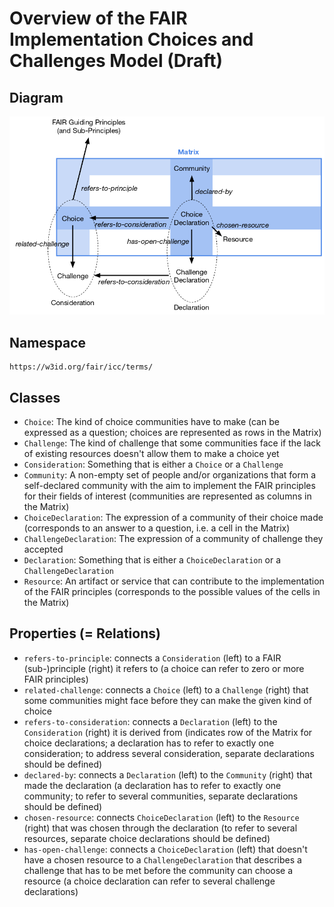 # Overview of the FAIR Implementation Choices and Challenges Model (Draft)

## Diagram

![diagram](icc-overview-diagram.png)

## Namespace

    https://w3id.org/fair/icc/terms/

## Classes

- `Choice`: The kind of choice communities have to make (can be expressed as a question; choices are represented as rows in the Matrix)
- `Challenge`: The kind of challenge that some communities face if the lack of existing resources doesn't allow them to make a choice yet
- `Consideration`: Something that is either a `Choice` or a `Challenge`
- `Community`: A non-empty set of people and/or organizations that form a self-declared community with the aim to implement the FAIR principles for their fields of interest (communities are represented as columns in the Matrix)
- `ChoiceDeclaration`: The expression of a community of their choice made (corresponds to an answer to a question, i.e. a cell in the Matrix)
- `ChallengeDeclaration`: The expression of a community of challenge they accepted
- `Declaration`: Something that is either a `ChoiceDeclaration` or a `ChallengeDeclaration`
- `Resource`: An artifact or service that can contribute to the implementation of the FAIR principles (corresponds to the possible values of the cells in the Matrix)

## Properties (= Relations)

- `refers-to-principle`: connects a `Consideration` (left) to a FAIR (sub-)principle (right) it refers to (a choice can refer to zero or more FAIR principles)
- `related-challenge`: connects a `Choice` (left) to a `Challenge` (right) that some communities might face before they can make the given kind of choice
- `refers-to-consideration`: connects a `Declaration` (left) to the `Consideration` (right) it is derived from (indicates row of the Matrix for choice declarations; a declaration has to refer to exactly one consideration; to address several consideration, separate declarations should be defined)
- `declared-by`: connects a `Declaration` (left) to the `Community` (right) that made the declaration (a declaration has to refer to exactly one community; to refer to several communities, separate declarations should be defined)
- `chosen-resource`: connects `ChoiceDeclaration` (left) to the `Resource` (right) that was chosen through the declaration (to refer to several resources, separate choice declarations should be defined)
- `has-open-challenge`: connects a `ChoiceDeclaration` (left) that doesn't have a chosen resource to a `ChallengeDeclaration` that describes a challenge that has to be met before the community can choose a resource (a choice declaration can refer to several challenge declarations)


